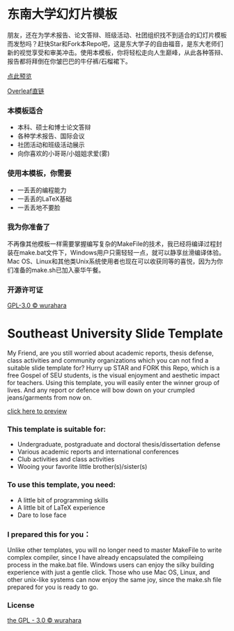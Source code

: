 # 东南大学幻灯片模板

朋友，还在为学术报告、论文答辩、班级活动、社团组织找不到适合的幻灯片模板而发愁吗？赶快Star和Fork本Repo吧，这是东大学子的自由福音，是东大老师们新的视觉享受和审美冲击。使用本模板，你将轻松走向人生巅峰，从此各种答辩、报告都将拜倒在你皱巴巴的牛仔裤/石榴裙下。

[点此预览](https://github.com/wurahara/SEU-Beamer-Slide/blob/master/SEU_BeamerTemplate.pdf)

[Overleaf直链](https://www.overleaf.com/read/srvxqtjhcjbn)

### 本模板适合
- 本科、硕士和博士论文答辩
- 各种学术报告、国际会议
- 社团活动和班级活动展示
- 向你喜欢的小哥哥/小姐姐求爱(雾)

### 使用本模板，你需要
- 一丢丢的编程能力
- 一丢丢的LaTeX基础
- 一丢丢地不要脸

### 我为你准备了
不再像其他模板一样需要掌握编写复杂的MakeFile的技术，我已经将编译过程封装在make.bat文件下，Windows用户只需轻轻一点，就可以静享丝滑编译体验。Mac OS、Linux和其他类Unix系统使用者也现在可以收获同等的喜悦，因为为你们准备的make.sh已加入豪华午餐。

### 开源许可证
[GPL-3.0 © wurahara](https://github.com/wurahara/SEU-Beamer-Slide/blob/master/LICENSE)


# Southeast University Slide Template

My Friend, are you still worried about academic reports, thesis defense, class activities and community organizations which you can not find a suitable slide template for? Hurry up STAR and FORK this Repo, which is a free Gospel of SEU students, is the visual enjoyment and aesthetic impact for teachers. Using this template, you will easily enter the winner group of lives. And any report or defence will bow down on your crumpled jeans/garments from now on.

[click here to preview](https://github.com/wurahara/SEU-Beamer-Slide/blob/master/SEU_BeamerTemplate.pdf)

### This template is suitable for:
- Undergraduate, postgraduate and doctoral thesis/dissertation defense
- Various academic reports and international conferences
- Club activities and class activities
- Wooing your favorite little brother(s)/sister(s)

### To use this template, you need:
- A little bit of programming skills
- A little bit of LaTeX experience
- Dare to lose face

### I prepared this for you：
Unlike other templates, you will no longer need to master MakeFile to write complex compiler, since I have already encapsulated the compileing process in the make.bat file. Windows users can enjoy the silky building experience with just a gentle click.
Those who use Mac OS, Linux, and other unix-like systems can now enjoy the same joy, since the make.sh file prepared for you is ready to go.

### License
[the GPL - 3.0 © wurahara](https://github.com/wurahara/SEU-Beamer-Slide/blob/master/LICENSE)
